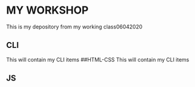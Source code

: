 # MY WORKSHOP
This is my depository from my working class06042020
## CLI
This will contain my CLI items
##HTML-CSS
This will contain my CLI items

## JS

